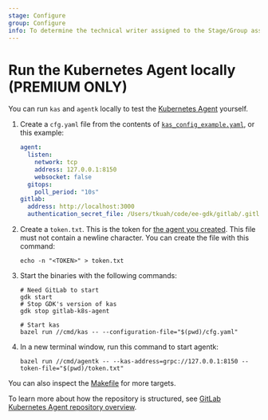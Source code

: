 ```yaml
---
stage: Configure
group: Configure
info: To determine the technical writer assigned to the Stage/Group associated with this page, see https://about.gitlab.com/handbook/engineering/ux/technical-writing/#designated-technical-writers
---
```


# Run the Kubernetes Agent locally **(PREMIUM ONLY)**

You can run `kas` and `agentk` locally to test the [Kubernetes Agent](index.md) yourself.

1. Create a `cfg.yaml` file from the contents of
    [`kas_config_example.yaml`](https://gitlab.com/gitlab-org/cluster-integration/gitlab-agent/-/blob/master/doc/kas_config_example.yaml), or this example:

    ```yaml
    agent:
      listen:
        network: tcp
        address: 127.0.0.1:8150
        websocket: false
      gitops:
        poll_period: "10s"
    gitlab:
      address: http://localhost:3000
      authentication_secret_file: /Users/tkuah/code/ee-gdk/gitlab/.gitlab_kas_secret
    ```

1. Create a `token.txt`. This is the token for
    [the agent you created](../../user/clusters/agent/index.md#create-an-agent-record-in-gitlab). This file must not contain a newline character. You can create the file with this command:

    ```shell
    echo -n "<TOKEN>" > token.txt
    ```

1. Start the binaries with the following commands:

    ```shell
    # Need GitLab to start
    gdk start
    # Stop GDK's version of kas
    gdk stop gitlab-k8s-agent
    
    # Start kas
    bazel run //cmd/kas -- --configuration-file="$(pwd)/cfg.yaml"
    ```

1. In a new terminal window, run this command to start agentk:

    ```shell
    bazel run //cmd/agentk -- --kas-address=grpc://127.0.0.1:8150 --token-file="$(pwd)/token.txt"
    ```

You can also inspect the
[Makefile](https://gitlab.com/gitlab-org/cluster-integration/gitlab-agent/-/blob/master/Makefile)
for more targets.

<i class="fa fa-youtube-play youtube" aria-hidden="true"></i>
To learn more about how the repository is structured, see
[GitLab Kubernetes Agent repository overview](https://www.youtube.com/watch?v=j8CyaCWroUY).
